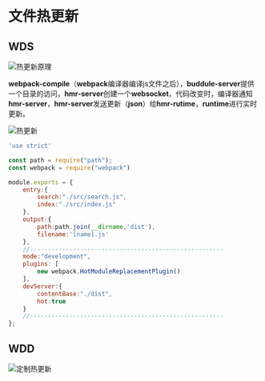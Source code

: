 # 文件热更新

## WDS

![热更新原理](F:\我的笔记\image\热更新原理.png)

**webpack-compile**（**webpack**编译器编译js文件之后），**buddule-server**提供一个目录的访问，**hmr-server**创建一个**websocket**，代码改变时，编译器通知**hmr-server**，**hmr-server**发送更新（**json**）给**hmr-rutime**，**runtime**进行实时更新。

![热更新](F:\我的笔记\image\热更新.png)

```js
'use strict'

const path = require("path");
const webpack = require("webpack")

module.exports = {
    entry:{
        search:"./src/search.js",
        index:"./src/index.js"
    },
    output:{
        path:path.join(__dirname,'dist'),
        filename:'[name].js'
    },
    //------------------------------------------------------
    mode:"development",
    plugins: [
        new webpack.HotModuleReplacementPlugin()
    ],
    devServer:{
        contentBase:"./dist",
        hot:true    
    }
    //------------------------------------------------------
};
```

## WDD

![定制热更新](F:\我的笔记\image\定制热更新.png)

